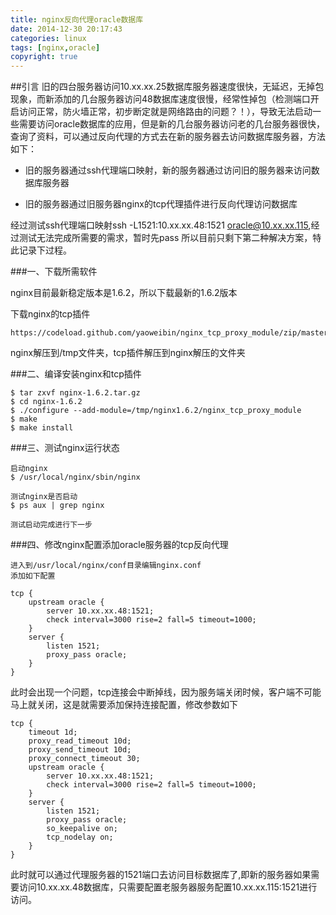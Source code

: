 ```yaml
---
title: nginx反向代理oracle数据库
date: 2014-12-30 20:17:43
categories: linux
tags: [nginx,oracle]
copyright: true
---
```


##引言
旧的四台服务器访问10.xx.xx.25数据库服务器速度很快，无延迟，无掉包现象，而新添加的几台服务器访问48数据库速度很慢，经常性掉包（检测端口开启访问正常，防火墙正常，初步断定就是网络路由的问题？！），导致无法启动一些需要访问oracle数据库的应用，但是新的几台服务器访问老的几台服务器很快，查询了资料，可以通过反向代理的方式去在新的服务器去访问数据库服务器，方法如下：

- 旧的服务器通过ssh代理端口映射，新的服务器通过访问旧的服务器来访问数据库服务器

- 旧的服务器通过旧服务器nginx的tcp代理插件进行反向代理访问数据库

经过测试ssh代理端口映射ssh -L1521:10.xx.xx.48:1521 oracle@10.xx.xx.115,经过测试无法完成所需要的需求，暂时先pass
所以目前只剩下第二种解决方案，特此记录下过程。

###一、下载所需软件

nginx目前最新稳定版本是1.6.2，所以下载最新的1.6.2版本

下载nginx的tcp插件

````
https://codeload.github.com/yaoweibin/nginx_tcp_proxy_module/zip/master
````
nginx解压到/tmp文件夹，tcp插件解压到nginx解压的文件夹

###二、编译安装nginx和tcp插件

````
$ tar zxvf nginx-1.6.2.tar.gz
$ cd nginx-1.6.2
$ ./configure --add-module=/tmp/nginx1.6.2/nginx_tcp_proxy_module
$ make
$ make install

````
###三、测试nginx运行状态

````
启动nginx
$ /usr/local/nginx/sbin/nginx

测试nginx是否启动
$ ps aux | grep nginx

测试启动完成进行下一步
````

###四、修改nginx配置添加oracle服务器的tcp反向代理

````
进入到/usr/local/nginx/conf目录编辑nginx.conf
添加如下配置

tcp {
    upstream oracle {
        server 10.xx.xx.48:1521;
        check interval=3000 rise=2 fall=5 timeout=1000;
    }
    server {
        listen 1521;
        proxy_pass oracle;
    }
}

````
此时会出现一个问题，tcp连接会中断掉线，因为服务端关闭时候，客户端不可能马上就关闭，这是就需要添加保持连接配置，修改参数如下

````
tcp {
    timeout 1d;
    proxy_read_timeout 10d;
    proxy_send_timeout 10d;
    proxy_connect_timeout 30;
    upstream oracle {
        server 10.xx.xx.48:1521;
        check interval=3000 rise=2 fall=5 timeout=1000;
    }
    server {
        listen 1521;
        proxy_pass oracle;
        so_keepalive on;
        tcp_nodelay on;
    }
}
````
此时就可以通过代理服务器的1521端口去访问目标数据库了,即新的服务器如果需要访问10.xx.xx.48数据库，只需要配置老服务器服务配置10.xx.xx.115:1521进行访问。